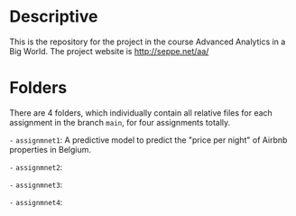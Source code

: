 # Descriptive
This is the repository for the project in the course Advanced Analytics in a Big World. The project website is http://seppe.net/aa/
# Folders
There are 4 folders, which individually contain all relative files for each assignment in the branch `main`, for four assignments totally. 
  
`-` `assignmnet1`: A predictive model to predict the "price per night" of Airbnb properties in Belgium.
  
`-` `assignmnet2`:
  
`-` `assignmnet3`:
  
`-` `assignmnet4`:

